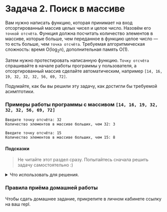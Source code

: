 # Задача 2. Поиск в массиве
Вам нужно написать функцию, которая принимает на вход отсортированный массив целых чисел и целое число. Назовём его `точкой отсчёта`. Функция должна посчитать количество элементов в массиве, которые больше, чем переданное в функцию целое число — то есть больше, чем `точка отсчёта`. Требуемая алгоритмическая сложность: время O(log<sub>2</sub>n), дополнительная память O(1).

Затем нужно протестировать написанную функцию. `Точку отсчёта` спрашивайте в начале работы программы у пользователя, а отсортированный массив сделайте автоматическим, например `[14, 16, 19, 32, 32, 32, 56, 69, 72]`.

Подумайте, как бы вы решили эту задачу, как достигли бы требуемой асимптотики.

### Примеры работы программы с массивом `[14, 16, 19, 32, 32, 32, 56, 69, 72]`

```
Введите точку отсчёта: 32
Количество элементов в массиве больших, чем 32: 3
```

```
Введите точку отсчёта: 15
Количество элементов в массиве больших, чем 15: 8
```

#### Подсказки

> Не читайте этот раздел сразу. Попытайтесь сначала решить задачу самостоятельно :)

<details>

<summary>Что использовать для решения.</summary>

##### Решение
  Реализуйте алгоритм бинарного поиска. С его помощью вы найдёте место в массиве, где слева от него будут элементы меньше или равны, а справа строго больше. Работает бинарный поиск за время O(log<sub>2</sub>n), дополнительную память O(1).
  
  Обратите внимание на случай, когда у нас в массиве есть несколько элементов с таким же значением, как у `точки отсчёта`. Именно поэтому мы не останавливаем бинарный поиск, когда найдём какой-то из таких элементов в массиве, ведь для ответа нам важно, чтобы справа от найденной позиции были элементы только строго бо́льшие по размеру. Продолжать поиск нужно именно бинарным поиском. Нельзя просто взять и пройтись вправо по равным элементам, пока не встретим бо́льший, ведь тогда асимптотика упадёт с O(log<sub>2</sub>n) до O(n).

##### Процесс реализации
1. В начале работы программы заведите массив со значениями `[14, 16, 19, 32, 32, 32, 56, 69, 72]`.
2. Напишите функцию, которая принимала бы массив, его размер, целое число (`точку отсчёта`) и возвращала бы количество бо́льших по размеру элементов по рассмотренному выше алгоритму. **Внимание!** Вызывать готовые реализации бинарного поиска запрещено.
3. Запросите у пользователя `точку отсчёта`.
4. Вызовите эту функцию, передав туда массив и `точку отсчёта` — `32`. Выведите результат на экран. Убедитесь, что ответ верный — `3`, так как только три элемента в массиве строго больше, чем `32`.
5. Вызовите эту функцию, передав туда массив и `точку отсчёта` — `15`. Выведите результат на экран. Убедитесь, что ответ верный — `7`, так как только семь элементов в массиве строго больше, чем `15`).
6. Загрузите ваше решение на сайт **<a href="https://replit/" target="_blank">repl.it</a>**, отправьте ссылку на него на проверку.

</details>

### Правила приёма домашней работы

Чтобы сдать домашнее задание, прикрепите в личном кабинете ссылку на ваш repl.

